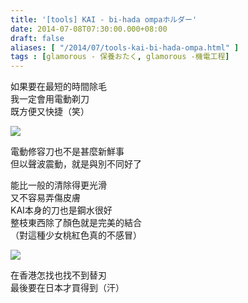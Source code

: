 ```yaml
---
title: '[tools] KAI - bi-hada ompaホルダー'
date: 2014-07-08T07:30:00.000+08:00
draft: false
aliases: [ "/2014/07/tools-kai-bi-hada-ompa.html" ]
tags : [glamorous - 保養おたく, glamorous -機電工程]
---
```


如果要在最短的時間除毛  
我一定會用電動剃刀  
既方便又快捷（笑）  

![](/images/kaibihadaompa.jpg)

電動修容刀也不是甚麼新鮮事  
但以聲波震動，就是與別不同好了  
  
能比一般的清除得更光滑  
又不容易弄傷皮膚  
KAI本身的刀也是鋼水很好  
整枝東西除了顏色就是完美的結合  
（對這種少女桃紅色真的不感冒）  

![](/images/kaibihadaompa1.jpg)

在香港怎找也找不到替刃  
最後要在日本才買得到（汗）

